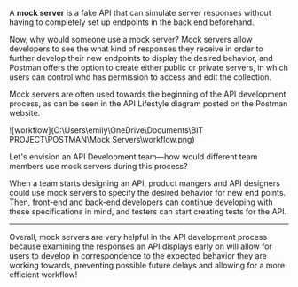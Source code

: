 <!--title={Introduction to Mock Servers}-->

A **mock server** is a fake API that can simulate server responses without having to completely set up endpoints in the back end beforehand. 

Now, why would someone use a mock server? Mock servers allow developers to see the what kind of responses they receive in order to further develop their new endpoints to display the desired behavior, and Postman offers the option to create either public or private servers, in which users can control who has permission to access and edit the collection.

Mock servers are often used towards the beginning of the API development process, as can be seen in the API Lifestyle diagram posted on the Postman website.

![workflow](C:\Users\emily\OneDrive\Documents\BIT PROJECT\POSTMAN\Mock Servers\workflow.png)

Let's envision an API Development team—how would different team members use mock servers during this process? 

When a team starts designing an API, product mangers and API designers could use mock servers to specify the desired behavior for new end points. Then, front-end and back-end developers can continue developing with these specifications in mind, and testers can start creating tests for the API.

---

Overall, mock servers are very helpful in the API development process because examining the responses an API displays early on will allow for users to develop in correspondence to the expected behavior they are working towards, preventing possible future delays and allowing for a more efficient workflow!
